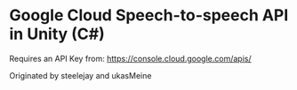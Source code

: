 # Google Cloud Speech-to-speech API in Unity (C#)

Requires an API Key from: https://console.cloud.google.com/apis/
 
Originated by steelejay and ukasMeine
